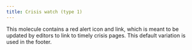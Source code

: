 ```yaml
---
title: Crisis watch (type 1)
---
```

This molecule contains a red alert icon and link, which is meant to be updated by editors to link to timely crisis pages. This default variation is used in the footer.